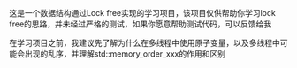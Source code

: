这是一个数据结构通过Lock free实现的学习项目，该项目仅供帮助你学习lock free的思路，并未经过严格的测试，如果你愿意帮助测试代码，可以反馈给我

在学习项目之前，我建议先了解为什么在多线程中使用原子变量，以及多线程中可能会出现的乱序，并理解std::memory_order_xxx的作用和区别